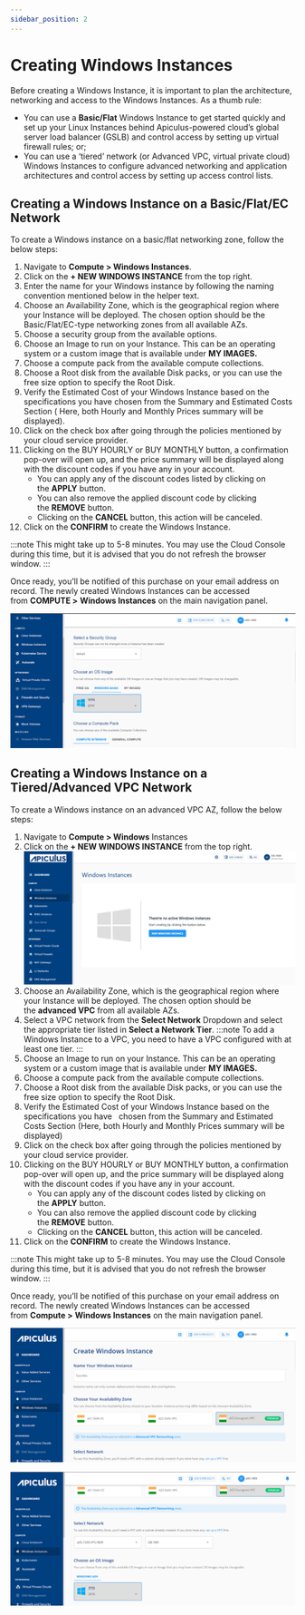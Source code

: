 ```yaml
---
sidebar_position: 2
---
```

# Creating Windows Instances

Before creating a Windows Instance, it is important to plan the architecture, networking and access to the Windows Instances. As a thumb rule:

- You can use a **Basic/Flat** Windows Instance to get started quickly and set up your Linux Instances behind Apiculus-powered cloud’s global server load balancer (GSLB) and control access by setting up virtual firewall rules; or;
- You can use a ‘tiered’ network (or Advanced VPC, virtual private cloud) Windows Instances to configure advanced networking and application architectures and control access by setting up access control lists.

## Creating a Windows Instance on a Basic/Flat/EC Network

To create a Windows instance on a basic/flat networking zone, follow the below steps:

1. Navigate to **Compute > Windows Instances**.
2. Click on the **+ NEW WINDOWS INSTANCE** from the top right.
3. Enter the name for your Windows instance by following the naming convention mentioned below in the helper text.
4. Choose an Availability Zone, which is the geographical region where your Instance will be deployed. The chosen option should be the Basic/Flat/EC-type networking zones from all available AZs.
5. Choose a security group from the available options. 
6. Choose an Image to run on your Instance. This can be an operating system or a custom image that is available under **MY IMAGES.**
7. Choose a compute pack from the available compute collections.
8. Choose a Root disk from the available Disk packs, or you can use the free size option to specify the Root Disk.
9. Verify the Estimated Cost of your Windows Instance based on the specifications you have chosen from the Summary and Estimated Costs Section ( Here, both Hourly and Monthly Prices summary will be displayed).
10. Click on the check box after going through the policies mentioned by your cloud service provider.
11. Clicking on the BUY HOURLY or BUY MONTHLY button, a confirmation pop-over will open up, and the price summary will be displayed along with the discount codes if you have any in your account. 
    - You can apply any of the discount codes listed by clicking on the **APPLY** button. 
    - You can also remove the applied discount code by clicking the **REMOVE** button. 
    - Clicking on the **CANCEL** button, this action will be canceled.
12. Click on the **CONFIRM** to create the Windows Instance.

:::note
This might take up to 5-8 minutes. You may use the Cloud Console during this time, but it is advised that you do not refresh the browser window.
:::

Once ready, you’ll be notified of this purchase on your email address on record. The newly created Windows Instances can be accessed from **COMPUTE >** **Windows Instances** on the main navigation panel.

![Creating Windows Instances](img/CreatingWindowsInstances1.png)

## Creating a Windows Instance on a Tiered/Advanced VPC Network

To create a Windows instance on an advanced VPC AZ, follow the below steps:

1. Navigate to **Compute > Windows** Instances
2. Click on the **+ NEW WINDOWS INSTANCE** from the top right.
   ![Window Instance Creation](img/WindowInstance1.png)
2. Choose an Availability Zone, which is the geographical region where your Instance will be deployed. The chosen option should be the **advanced VPC** from all available AZs.
3. Select a VPC network from the **Select Network** Dropdown and select the appropriate tier listed in **Select a Network Tier**.
	:::note
	To add a Windows Instance to a VPC, you need to have a VPC configured with at least one tier.
	:::
1. Choose an Image to run on your Instance. This can be an operating system or a custom image that is available under **MY IMAGES.**
2. Choose a compute pack from the available compute collections.
3. Choose a Root disk from the available Disk packs, or you can use the free size option to specify the Root Disk.
4. Verify the Estimated Cost of your Windows Instance based on the specifications you have   chosen from the Summary and Estimated Costs Section (Here, both Hourly and Monthly Prices summary will be displayed)
5. Click on the check box after going through the policies mentioned by your cloud service provider.
6. Clicking on the BUY HOURLY or BUY MONTHLY button, a confirmation pop-over will open up, and the price summary will be displayed along with the discount codes if you have any in your account. 
    - You can apply any of the discount codes listed by clicking on the **APPLY** button. 
    - You can also remove the applied discount code by clicking the **REMOVE** button. 
    - Clicking on the **CANCEL** button, this action will be canceled.
7. Click on the **CONFIRM** to create the Windows Instance.

:::note 
This might take up to 5-8 minutes. You may use the Cloud Console during this time, but it is advised that you do not refresh the browser window.
:::

Once ready, you’ll be notified of this purchase on your email address on record. The newly created Windows Instances can be accessed from **Compute >** **Windows Instances** on the main navigation panel.

![Creating Windows Instances](img/CreatingWindowsInstances2.png)


![Creating Windows Instances](img/CreatingWindowsInstances3.png)
